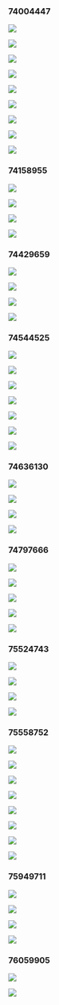 ### 74004447 ###
![](http://localhost:8080/img/74004447_1.jpg)
![](http://localhost:8080/img/74004447_2.jpg)
![](http://localhost:8080/img/74004447_3.jpg)
![](http://localhost:8080/img/74004447_4.jpg)
![](http://localhost:8080/img/74004447_5.jpg)
![](http://localhost:8080/img/74004447_6.jpg)
![](http://localhost:8080/img/74004447_7.jpg)
![](http://localhost:8080/img/74004447_8.jpg)
![](http://localhost:8080/img/74004447_9.jpg)
### 74158955 ###
![](http://localhost:8080/img/74158955_1.jpg)
![](http://localhost:8080/img/74158955_2.jpg)
![](http://localhost:8080/img/74158955_3.jpg)
![](http://localhost:8080/img/74158955_4.jpg)
### 74429659 ###
![](http://localhost:8080/img/74429659_1.jpg)
![](http://localhost:8080/img/74429659_2.jpg)
![](http://localhost:8080/img/74429659_3.jpg)
![](http://localhost:8080/img/74429659_4.jpg)
### 74544525 ###
![](http://localhost:8080/img/74544525_1.jpg)
![](http://localhost:8080/img/74544525_2.jpg)
![](http://localhost:8080/img/74544525_3.jpg)
![](http://localhost:8080/img/74544525_4.jpg)
![](http://localhost:8080/img/74544525_5.jpg)
![](http://localhost:8080/img/74544525_6.jpg)
![](http://localhost:8080/img/74544525_7.jpg)
### 74636130 ###
![](http://localhost:8080/img/74636130_1.jpg)
![](http://localhost:8080/img/74636130_2.jpg)
![](http://localhost:8080/img/74636130_3.jpg)
![](http://localhost:8080/img/74636130_4.jpg)
### 74797666 ###
![](http://localhost:8080/img/74797666_1.jpg)
![](http://localhost:8080/img/74797666_2.jpg)
![](http://localhost:8080/img/74797666_3.jpg)
![](http://localhost:8080/img/74797666_4.jpg)
![](http://localhost:8080/img/74797666_5.jpg)
### 75524743 ###
![](http://localhost:8080/img/75524743_1.png)
![](http://localhost:8080/img/75524743_2.png)
![](http://localhost:8080/img/75524743_3.png)
![](http://localhost:8080/img/75524743_4.png)
### 75558752 ###
![](http://localhost:8080/img/75558752_1.jpg)
![](http://localhost:8080/img/75558752_2.jpg)
![](http://localhost:8080/img/75558752_3.jpg)
![](http://localhost:8080/img/75558752_4.jpg)
![](http://localhost:8080/img/75558752_5.jpg)
![](http://localhost:8080/img/75558752_6.jpg)
![](http://localhost:8080/img/75558752_7.jpg)
![](http://localhost:8080/img/75558752_8.jpg)
### 75949711 ###
![](http://localhost:8080/img/75949711_1.jpg)
![](http://localhost:8080/img/75949711_2.jpg)
![](http://localhost:8080/img/75949711_3.jpg)
![](http://localhost:8080/img/75949711_4.jpg)
### 76059905 ###
![](http://localhost:8080/img/76059905_1.jpg)
![](http://localhost:8080/img/76059905_2.png)
